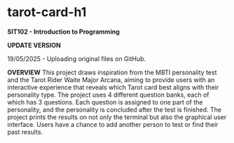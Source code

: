 # tarot-card-h1
**SIT102 - Introduction to Programming**

**UPDATE VERSION**

19/05/2025 - Uploading original files on GitHub.

**OVERVIEW**
This project draws inspiration from the MBTI personality test and the Tarot Rider Waite Major Arcana, aiming to provide users with an interactive experience that reveals which Tarot card best aligns with their personality type. The project uses 4 different question banks, each of which has 3 questions. Each question is assigned to one part of the personality, and the personality is concluded after the test is finished. The project prints the results on not only the terminal but also the graphical user interface. Users have a chance to add another person to test or find their past results.
